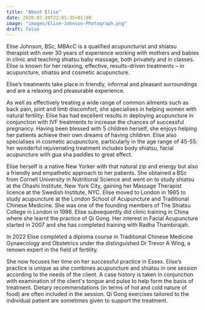 ```yaml
---
title: "About Elise"
date: 2020-07-20T22:01:35+01:00
image: "images/Elise-Johnson-Photograph.png"
draft: false
---
```

Elise Johnson, BSc, MBAcC is a qualified acupuncturist and shiatsu therapist with over 30 years of experience working with mothers and babies in clinic and teaching shiatsu baby massage, both privately and in classes. Elise is known for her relaxing, effective, results-driven treatments – in acupuncture, shiatsu and cosmetic acupuncture.

Elise’s treatments take place in friendly, informal and pleasant surroundings and are a relaxing and pleasurable experience.

As well as effectively treating a wide range of common ailments such as back pain, joint and limb discomfort, she specialises in helping women with natural fertility: Elise has had excellent results in deploying acupuncture in conjunction with IVF treatments to increase the chances of successful pregnancy. Having been blessed with 5 children herself, she enjoys helping her patients achieve their own dreams of having children. Elise also specialises in cosmetic acupuncture, particularly in the age range of 45-55: her wonderful rejuvenating treatment includes body shiatsu, facial acupuncture with gua sha paddles to great effect.

Elise herself is a native New Yorker with that natural zip and energy but also a friendly and empathetic approach to her patients. She obtained a BSc from Cornell University in Nutritional Science and went on to study shiatsu at the Ohashi Institute, New York City, gaining her Massage Therapist licence at the Swedish Institute, NYC. Elise moved to London in 1985 to study acupuncture at the London School of Acupuncture and Traditional Chinese Medicine. She was one of the founding members of The Shiatsu College in London in 1986. Elise subsequently did clinic training in China where she learnt the practice of Qi Gong. Her interest in Facial Acupuncture started in 2007 and she has completed training with Radha Thambirajah.

In 2022 Elise completed a diploma course in Traditional Chinese Medicine Gynaecology and Obstetrics under the distinguished Dr Trevor A Wing, a renown expert in the field of fertility.

She now focuses her time on her successful practice in Essex. Elise’s practice is unique as she combines acupuncture and shiatsu in one session according to the needs of the client. A case history is taken in conjunction with examination of the client's tongue and pulse to help form the basis of treatment. Dietary recommendations (in terms of hot and cold nature of food)  are often included in the session.  Qi Gong exercises tailored to the individual patient are sometimes given to support the treatment.
